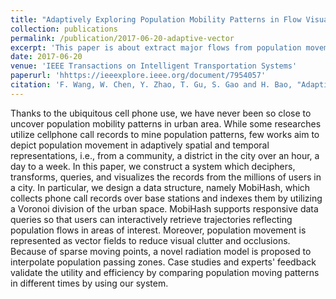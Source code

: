 ```yaml
---
title: "Adaptively Exploring Population Mobility Patterns in Flow Visualization"
collection: publications
permalink: /publication/2017-06-20-adaptive-vector
excerpt: 'This paper is about extract major flows from population movement with visualization in vector fields approach.'
date: 2017-06-20
venue: 'IEEE Transactions on Intelligent Transportation Systems'
paperurl: 'hhttps://ieeexplore.ieee.org/document/7954057'
citation: 'F. Wang, W. Chen, Y. Zhao, T. Gu, S. Gao and H. Bao, "Adaptively Exploring Population Mobility Patterns in Flow Visualization," in IEEE Transactions on Intelligent Transportation Systems, vol. 18, no. 8, pp. 2250-2259, Aug. 2017'
---
```

Thanks to the ubiquitous cell phone use, we have never been so close to uncover population mobility patterns in urban area. While some researches utilize cellphone call records to mine population patterns, few works aim to depict population movement in adaptively spatial and temporal representations, i.e., from a community, a district in the city over an hour, a day to a week. In this paper, we construct a system which deciphers, transforms, queries, and visualizes the records from the millions of users in a city. In particular, we design a data structure, namely MobiHash, which collects phone call records over base stations and indexes them by utilizing a Voronoi division of the urban space. MobiHash supports responsive data queries so that users can interactively retrieve trajectories reflecting population flows in areas of interest. Moreover, population movement is represented as vector fields to reduce visual clutter and occlusions. Because of sparse moving points, a novel radiation model is proposed to interpolate population passing zones. Case studies and experts' feedback validate the utility and efficiency by comparing population moving patterns in different times by using our system.